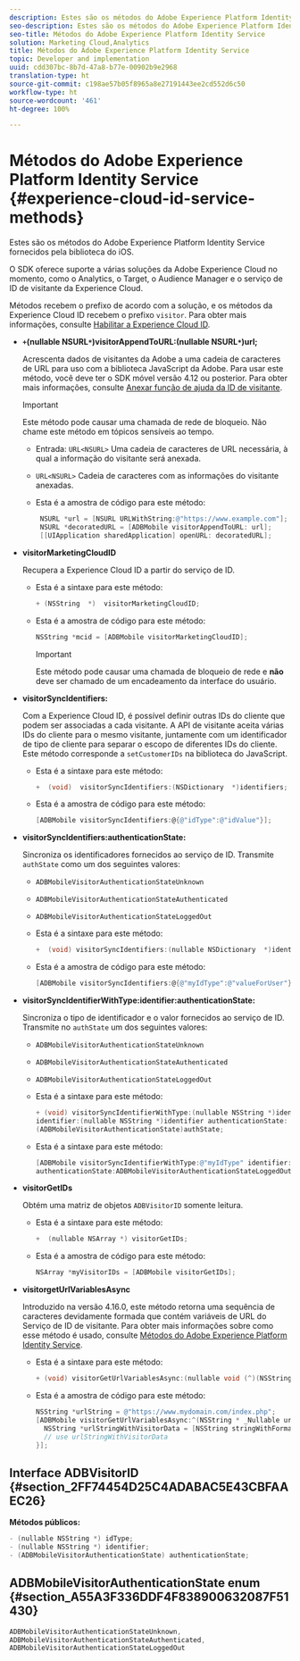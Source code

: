 ```yaml
---
description: Estes são os métodos do Adobe Experience Platform Identity Service fornecidos pela biblioteca do iOS.
seo-description: Estes são os métodos do Adobe Experience Platform Identity Service fornecidos pela biblioteca do iOS.
seo-title: Métodos do Adobe Experience Platform Identity Service
solution: Marketing Cloud,Analytics
title: Métodos do Adobe Experience Platform Identity Service
topic: Developer and implementation
uuid: cdd307bc-8b7d-47a8-b77e-00902b9e2968
translation-type: ht
source-git-commit: c198ae57b05f8965a8e27191443ee2cd552d6c50
workflow-type: ht
source-wordcount: '461'
ht-degree: 100%

---
```



# Métodos do Adobe Experience Platform Identity Service {#experience-cloud-id-service-methods}

Estes são os métodos do Adobe Experience Platform Identity Service fornecidos pela biblioteca do iOS.

O SDK oferece suporte a várias soluções da Adobe Experience Cloud no momento, como o Analytics, o Target, o Audience Manager e o serviço de ID de visitante da Experience Cloud.

Métodos recebem o prefixo de acordo com a solução, e os métodos da Experience Cloud ID recebem o prefixo `visitor`. Para obter mais informações, consulte [Habilitar a Experience Cloud ID](/help/ios/marketing-cloud/mcvid.md).

* **`+`(nullable NSURL`*`)visitorAppendToURL:(nullable NSURL`*`)url;**

   Acrescenta dados de visitantes da Adobe a uma cadeia de caracteres de URL para uso com a biblioteca JavaScript da Adobe. Para usar este método, você deve ter o SDK móvel versão 4.12 ou posterior. Para obter mais informações, consulte [Anexar função de ajuda da ID de visitante](https://docs.adobe.com/content/help/pt-BR/id-service/using/id-service-api/methods/appendvisitorid.html).

   >[!IMPORTANT]
   >
   >Este método pode causar uma chamada de rede de bloqueio. Não chame este método em tópicos sensíveis ao tempo.

   * Entrada: `URL<NSURL>`
Uma cadeia de caracteres de URL necessária, à qual a informação do visitante será anexada.
   * `URL<NSURL>`
Cadeia de caracteres com as informações do visitante anexadas.

   * Esta é a amostra de código para este método:

      ```objective-c
       NSURL *url = [NSURL URLWithString:@"https://www.example.com"];  
       NSURL *decoratedURL = [ADBMobile visitorAppendToURL: url];  
       [[UIApplication sharedApplication] openURL: decoratedURL];  
      ```

* **visitorMarketingCloudID**

   Recupera a Experience Cloud ID a partir do serviço de ID.

   * Esta é a sintaxe para este método:

      ```objective-c
      + (NSString  *)  visitorMarketingCloudID;
      ```

   * Esta é a amostra de código para este método:

      ```objective-c
      NSString *mcid = [ADBMobile visitorMarketingCloudID]; 
      ```

      >[!IMPORTANT]
      >
      >Este método pode causar uma chamada de bloqueio de rede e **não** deve ser chamado de um encadeamento da interface do usuário.

* **visitorSyncIdentifiers:**

   Com a Experience Cloud ID, é possível definir outras IDs do cliente que podem ser associadas a cada visitante. A API de visitante aceita várias IDs do cliente para o mesmo visitante, juntamente com um identificador de tipo de cliente para separar o escopo de diferentes IDs do cliente. Este método corresponde a `setCustomerIDs` na biblioteca do JavaScript.

   * Esta é a sintaxe para este método:

      ```objective-c
      +  (void)  visitorSyncIdentifiers:(NSDictionary  *)identifiers;
      ```

   * Esta é a amostra de código para este método:

      ```objective-c
      [ADBMobile visitorSyncIdentifiers:@{@"idType":@"idValue"}];
      ```

* **visitorSyncIdentifiers:authenticationState:**

   Sincroniza os identificadores fornecidos ao serviço de ID. Transmite `authState` como um dos seguintes valores:

   * `ADBMobileVisitorAuthenticationStateUnknown`
   * `ADBMobileVisitorAuthenticationStateAuthenticated`
   * `ADBMobileVisitorAuthenticationStateLoggedOut`

   * Esta é a sintaxe para este método:

      ```objective-c
      +  (void) visitorSyncIdentifiers:(nullable NSDictionary  *)identifiers  authenticationState:(ADBMobileVisitorAuthenticationState)authState; 
      ```

   * Esta é a amostra de código para este método:

      ```objective-c
      [ADBMobile visitorSyncIdentifiers:@{@"myIdType":@"valueForUser"}  authenticationState:ADBMobileVisitorAuthenticationStateAuthenticated]; 
      ```

* **visitorSyncIdentifierWithType:identifier:authenticationState:**

   Sincroniza o tipo de identificador e o valor fornecidos ao serviço de ID. Transmite no `authState` um dos seguintes valores:

   * `ADBMobileVisitorAuthenticationStateUnknown`
   * `ADBMobileVisitorAuthenticationStateAuthenticated`
   * `ADBMobileVisitorAuthenticationStateLoggedOut`

   * Esta é a sintaxe para este método:

      ```objective-c
      + (void) visitorSyncIdentifierWithType:(nullable NSString *)identifierType  
      identifier:(nullable NSString *)identifier authenticationState:
      (ADBMobileVisitorAuthenticationState)authState; 
      ```

   * Esta é a sintaxe para este método:

      ```objective-c
      [ADBMobile visitorSyncIdentifierWithType:@"myIdType" identifier:@"valueForUser"  
      authenticationState:ADBMobileVisitorAuthenticationStateLoggedOut]; 
      ```

* **visitorGetIDs**

   Obtém uma matriz de objetos `ADBVisitorID` somente leitura.

   * Esta é a sintaxe para este método:

      ```objective-c
      +  (nullable NSArray *) visitorGetIDs;
      ```

   * Esta é a amostra de código para este método:

      ```objective-c
      NSArray *myVisitorIDs = [ADBMobile visitorGetIDs];
      ```

* **visitorgetUrlVariablesAsync**

   Introduzido na versão 4.16.0, este método retorna uma sequência de caracteres devidamente formada que contém variáveis de URL do Serviço de ID de visitante. Para obter mais informações sobre como esse método é usado, consulte [Métodos do Adobe Experience Platform Identity Service](/help/ios/reference/hybrid-app.md).

   * Esta é a sintaxe para este método:

      ```objectivec
      + (void) visitorGetUrlVariablesAsync:(nullable void (^)(NSString* __nullable urlVariables))callback;
      ```

   * Esta é a amostra de código para este método:

      ```objectivec
      NSString *urlString = @"https://www.mydomain.com/index.php"; 
      [ADBMobile visitorGetUrlVariablesAsync:^(NSString * _Nullable urlVariables) { 
        NSString *urlStringWithVisitorData = [NSString stringWithFormat:@"%@?%@", urlString, urlVariables]; 
        // use urlStringWithVisitorData 
      }];
      ```

## Interface ADBVisitorID {#section_2FF74454D25C4ADABAC5E43CBFAAEC26}

**Métodos públicos:**

```objective-c
- (nullable NSString *) idType; 
- (nullable NSString *) identifier; 
- (ADBMobileVisitorAuthenticationState) authenticationState; 
```

## ADBMobileVisitorAuthenticationState enum {#section_A55A3F336DDF4F838900632087F51430}

```objective-c
ADBMobileVisitorAuthenticationStateUnknown, 
ADBMobileVisitorAuthenticationStateAuthenticated, 
ADBMobileVisitorAuthenticationStateLoggedOut
```

